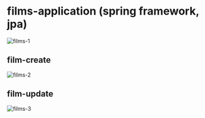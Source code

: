 # films-application (spring framework, jpa)
![films-1](https://user-images.githubusercontent.com/107927376/196285171-a7d65686-dcff-4731-b8e0-262ad3864e37.png)
<br/>
## film-create
![films-2](https://user-images.githubusercontent.com/107927376/196285306-2b228b6f-db7f-4a63-94ab-e4c04530a19c.png)
<br/>
## film-update
![films-3](https://user-images.githubusercontent.com/107927376/196285445-2e92bc85-13c1-4714-96d4-2d7fe716f959.png)


